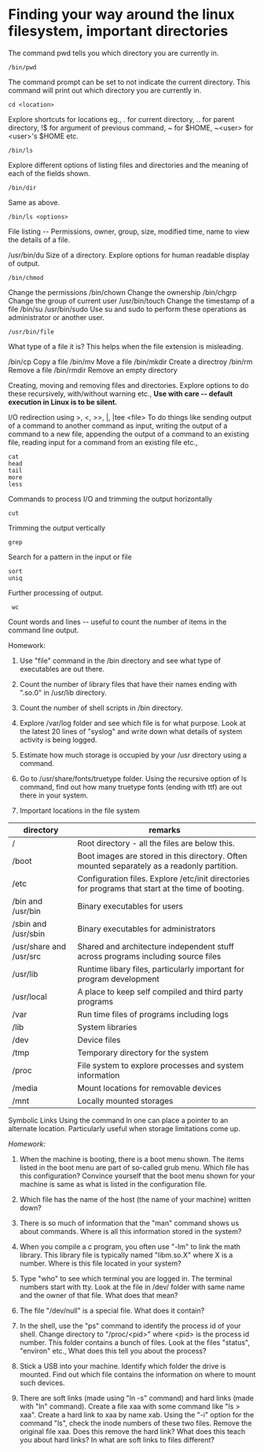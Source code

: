 # Finding your way around the linux filesystem, important directories


The command pwd tells you which directory you are currently in.

    /bin/pwd 

The command prompt can be set to not indicate the current directory. This command will print out which directory you are currently in.

    cd <location>                                                              
Explore shortcuts for locations eg., . for current directory, .. for parent directory, !\$ for argument of previous command, \~ for \$HOME, \~\<user\> for \<user\>'s \$HOME etc.


    /bin/ls
Explore different options of listing files and directories and the meaning of each of the fields shown.

    /bin/dir
Same as above.

    /bin/ls <options>
File listing -- Permissions, owner, group, size, modified time, name to view the details of a file.

   /usr/bin/du
Size of a directory. Explore options for human readable display of output.

    /bin/chmod
Change the permissions
    /bin/chown
Change the ownership
    /bin/chgrp
Change the group of current user
    /usr/bin/touch 
Change the timestamp of a file
    /bin/su 
    /usr/bin/sudo
Use su and sudo to perform these operations as administrator or another user.

    /usr/bin/file
What type of a file it is? This helps when the file extension is misleading.

   /bin/cp
Copy a file
   /bin/mv 
Move a file
   /bin/mkdir 
Create a directroy
   /bin/rm 
Remove a file 
   /bin/rmdir
Remove an empty directory

Creating, moving and removing files and directories. Explore options to do these recursively, with/without warning etc., **Use with care -- default execution in Linux is to be silent.**

  I/O redirection using \>, \<, \>\>, \|, \|tee \<file\>                       To do things like sending output of a command to another command as input, writing the output of a command to a new file, appending the output of a command to an existing file, reading input for a command from an existing file etc.,

    cat 
    head
    tail 
    more
    less
Commands to process I/O and trimming the output horizontally

    cut
Trimming the output vertically

    grep
Search for a pattern in the input or file

    sort
    uniq
Further processing of output.

     wc
Count words and lines -- useful to count the number of items in the command line output.


Homework:

1. Use "file" command in the /bin directory and see what type of
executables are out there.

2. Count the number of library files that have their names ending
with ".so.0" in /usr/lib directory.

3. Count the number of shell scripts in /bin directory.

4. Explore /var/log folder and see which file is for what purpose.
Look at the latest 20 lines of "syslog" and write down what details of
system activity is being logged.

5. Estimate how much storage is occupied by your /usr directory using
a command.

6. Go to /usr/share/fonts/truetype folder. Using the recursive option
of ls command, find out how many truetype fonts (ending with ttf) are
out there in your system.

6. Important locations in the file system

| directory | remarks |
| -------- | --------- |
| /   |                      Root directory - all the files are below this. |
| /boot  |                   Boot images are stored in this directory. Often mounted separately as a readonly partition. |
| /etc    |                  Configuration files. Explore /etc/init directories for programs that start at the time of booting. |
| /bin and /usr/bin  |       Binary executables for users |
| /sbin and /usr/sbin   |    Binary executables for administrators |
| /usr/share and /usr/src  | Shared and architecture independent stuff across programs including source files |
| /usr/lib  |                Runtime libary files, particularly important for program development |
| /usr/local  |              A place to keep self compiled and third party programs |
| /var  |                    Run time files of programs including logs |
| /lib   |                   System libraries |
| /dev   |                   Device files |
| /tmp   |                   Temporary directory for the system |
| /proc  |                   File system to explore processes and system information |
| /media  |                  Mount locations for removable devices |
| /mnt     |                 Locally mounted storages |

  Symbolic Links            Using the command ln one can place a pointer to an alternate location. Particularly useful when storage limitations come up.

*Homework:*

1. When the machine is booting, there is a boot menu shown. The items
listed in the boot menu are part of so-called grub menu. Which file has
this configuration? Convince yourself that the boot menu shown for your
machine is same as what is listed in the configuration file.

2. Which file has the name of the host (the name of your machine)
written down?

3. There is so much of information that the "man" command shows us
about commands. Where is all this information stored in the system?

4. When you compile a c program, you often use "-lm" to link the math
library. This library file is typically named "libm.so.X" where X is a
number. Where is this file located in your system?

5. Type "who" to see which terminal you are logged in. The terminal
numbers start with tty. Look at the file in /dev/ folder with same name
and the owner of that file. What does that mean?

6. The file "/dev/null" is a special file. What does it contain?

7. In the shell, use the "ps" command to identify the process id of
your shell. Change directory to "/proc/\<pid\>" where \<pid\> is the
process id number. This folder contains a bunch of files. Look at the
files "status", "environ" etc., What does this tell you about the
process?

8. Stick a USB into your machine. Identify which folder the drive is
mounted. Find out which file contains the information on where to mount
such devices.

9. There are soft links (made using "ln -s" command) and hard links
(made with "ln" command). Create a file xaa with some command like "ls
\> xaa". Create a hard link to xaa by name xab. Using the "-i" option
for the command "ls", check the inode numbers of these two files. Remove
the original file xaa. Does this remove the hard link? What does this
teach you about hard links? In what are soft links to files different?


